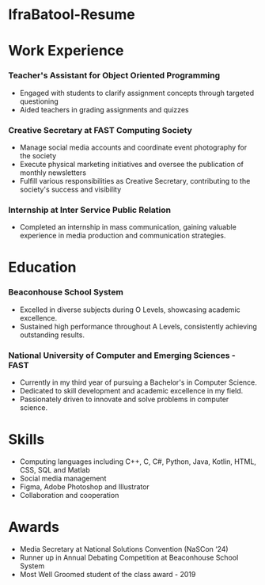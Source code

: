 # IfraBatool-Resume

# Work Experience
### Teacher's Assistant for Object Oriented Programming 
- Engaged with students to clarify assignment concepts through targeted questioning
- Aided teachers in grading assignments and quizzes

### Creative Secretary at FAST Computing Society 
- Manage social media accounts and coordinate event photography for the society
- Execute physical marketing initiatives and oversee the publication of monthly newsletters
- Fulfill various responsibilities as Creative Secretary, contributing to the society's success
 and visibility

### Internship at Inter Service Public Relation
- Completed an internship in mass communication, gaining valuable experience in media production and communication strategies.

# Education
### Beaconhouse School System
- Excelled in diverse subjects during O Levels, showcasing academic excellence.
- Sustained high performance throughout A Levels, consistently achieving outstanding results.
  
### National University of Computer and Emerging Sciences - FAST
- Currently in my third year of pursuing a Bachelor's in Computer Science.
- Dedicated to skill development and academic excellence in my field.
- Passionately driven to innovate and solve problems in computer science.

# Skills
- Computing languages including C++, C, C#, Python, Java, Kotlin, HTML, CSS, SQL and Matlab
- Social media management
- Figma, Adobe Photoshop and Illustrator
- Collaboration and cooperation

# Awards
- Media Secretary at National Solutions Convention (NaSCon ‘24)
- Runner up in Annual Debating Competition at Beaconhouse School System
- Most Well Groomed student of the class award - 2019
